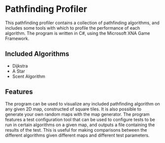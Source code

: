 # Pathfinding Profiler
This pathfinding profiler contains a collection of pathfinding algorithms, and includes some tools with
which to profile the performance of each algorithm. The program is written in C#, using the Microsoft XNA Game Framework.

## Included Algorithms
* Dijkstra
* A Star
* Scent Algorithm

## Features
The program can be used to visualize any included pathfinding algorithm on any given 2D map, constructed of square tiles.
It is also possible to generate your own random maps with the map generator. The program features a test configuration tool
that can be used to configure tests to be run in certain algorithms on a given map, and outputs a file containing the results
of the test. This is useful for making comparisons between the different algorithms given different maps and different test
parameters.